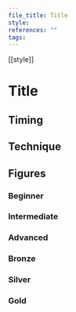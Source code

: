 ```yaml
---
file_title: Title
style: 
references: ""
tags:
---
```

[[style]]
# Title
## Timing

## Technique

## Figures
### Beginner

### Intermediate

### Advanced

### Bronze

### Silver

### Gold